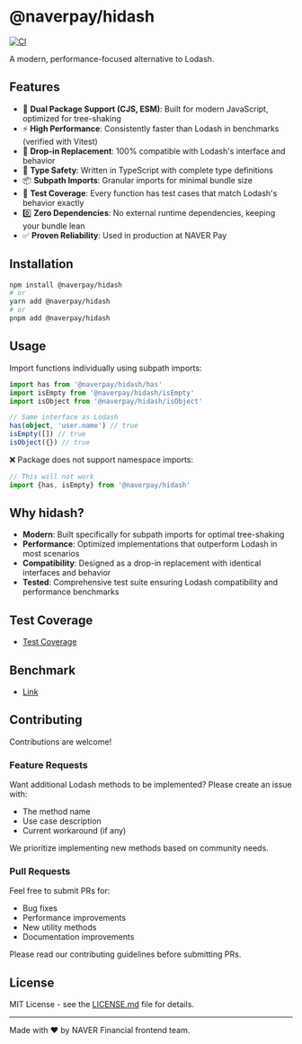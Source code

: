 # @naverpay/hidash

[![CI](https://github.com/NaverPayDev/hidash/actions/workflows/ci.yaml/badge.svg)](https://github.com/NaverPayDev/hidash/actions/workflows/ci.yaml)

A modern, performance-focused alternative to Lodash.

## Features

-   🚀 **Dual Package Support (CJS, ESM)**: Built for modern JavaScript, optimized for tree-shaking
-   ⚡️ **High Performance**: Consistently faster than Lodash in benchmarks (verified with Vitest)
-   🔄 **Drop-in Replacement**: 100% compatible with Lodash's interface and behavior
-   🎯 **Type Safety**: Written in TypeScript with complete type definitions
-   📦 **Subpath Imports**: Granular imports for minimal bundle size
-   🧪 **Test Coverage**: Every function has test cases that match Lodash's behavior exactly
-   0️⃣ **Zero Dependencies**: No external runtime dependencies, keeping your bundle lean
-   ✅ **Proven Reliability**: Used in production at NAVER Pay

## Installation

```bash
npm install @naverpay/hidash
# or
yarn add @naverpay/hidash
# or
pnpm add @naverpay/hidash
```

## Usage

Import functions individually using subpath imports:

```typescript
import has from '@naverpay/hidash/has'
import isEmpty from '@naverpay/hidash/isEmpty'
import isObject from '@naverpay/hidash/isObject'

// Same interface as Lodash
has(object, 'user.name') // true
isEmpty([]) // true
isObject({}) // true
```

❌ Package does not support namespace imports:

```typescript
// This will not work
import {has, isEmpty} from '@naverpay/hidash'
```

## Why hidash?

-   **Modern**: Built specifically for subpath imports for optimal tree-shaking
-   **Performance**: Optimized implementations that outperform Lodash in most scenarios
-   **Compatibility**: Designed as a drop-in replacement with identical interfaces and behavior
-   **Tested**: Comprehensive test suite ensuring Lodash compatibility and performance benchmarks

## Test Coverage

- [Test Coverage](https://naverpaydev.github.io/hidash/#/)

## Benchmark

- [Link](./BENCHMARK.md)

## Contributing

Contributions are welcome!

### Feature Requests

Want additional Lodash methods to be implemented? Please create an issue with:

-   The method name
-   Use case description
-   Current workaround (if any)

We prioritize implementing new methods based on community needs.

### Pull Requests

Feel free to submit PRs for:

-   Bug fixes
-   Performance improvements
-   New utility methods
-   Documentation improvements

Please read our contributing guidelines before submitting PRs.

## License

MIT License - see the [LICENSE.md](LICENSE.md) file for details.

---

Made with ❤️ by NAVER Financial frontend team.
